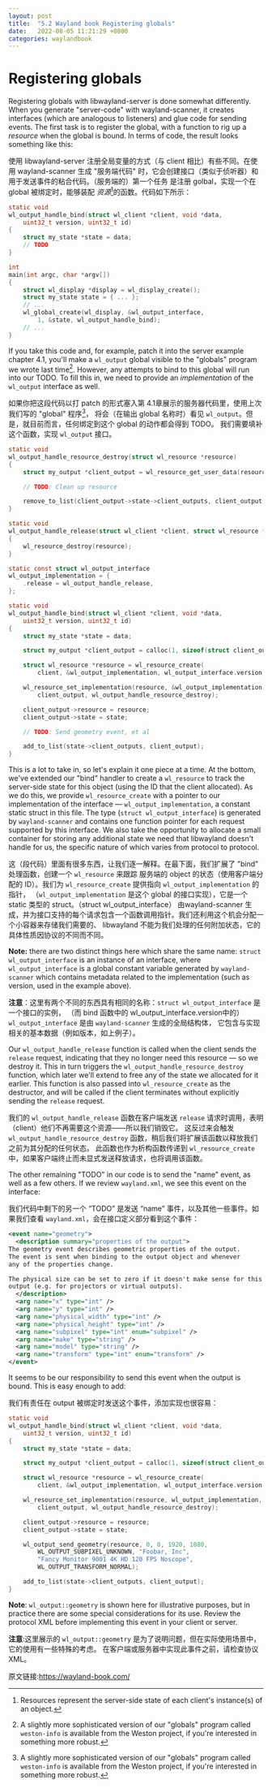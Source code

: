 ```yaml
---
layout: post
title:  "5.2 Wayland book Registering globals"
date:   2022-08-05 11:21:29 +0800
categories: waylandbook
---
```

# Registering globals

Registering globals with libwayland-server is done somewhat differently. When
you generate "server-code" with wayland-scanner, it creates interfaces
(which are analogous to listeners) and glue code for sending events. The first
task is to register the global, with a function to rig up a *resource* when
the global is bound. In terms of code, the result looks something like this:

使用 libwayland-server 注册全局变量的方式（与 client 相比）有些不同。在使用 wayland-scanner
生成 "服务端代码" 时，它会创建接口（类似于侦听器）和用于发送事件的粘合代码。（服务端的）第一个任务
是注册 golbal，实现一个在 global 被绑定时，能够装配 *资源*[^1]的函数。代码如下所示：

```c
static void
wl_output_handle_bind(struct wl_client *client, void *data,
    uint32_t version, uint32_t id)
{
    struct my_state *state = data;
    // TODO
}

int
main(int argc, char *argv[])
{
    struct wl_display *display = wl_display_create();
    struct my_state state = { ... };
    // ...
    wl_global_create(wl_display, &wl_output_interface,
        1, &state, wl_output_handle_bind);
    // ...
}
```

If you take this code and, for example, patch it into the server example chapter
4.1, you'll make a `wl_output` global visible to the "globals" program we wrote
last time[^2]. However, any attempts to bind to this global will run into our
TODO. To fill this in, we need to provide an *implementation* of the `wl_output`
interface as well.

如果你把这段代码以打 patch 的形式塞入第 4.1章展示的服务器代码里，使用上次我们写的 "global" 程序[^2]，
将会（在输出 global 名称时）看见 `wl_output`。但是，就目前而言，任何绑定到这个 global 的动作都会得到 TODO。
我们需要填补这个函数，实现 `wl_output` 接口。

```c
static void
wl_output_handle_resource_destroy(struct wl_resource *resource)
{
    struct my_output *client_output = wl_resource_get_user_data(resource);

    // TODO: Clean up resource

    remove_to_list(client_output->state->client_outputs, client_output);
}

static void
wl_output_handle_release(struct wl_client *client, struct wl_resource *resource)
{
    wl_resource_destroy(resource);
}

static const struct wl_output_interface
wl_output_implementation = {
    .release = wl_output_handle_release,
};

static void
wl_output_handle_bind(struct wl_client *client, void *data,
    uint32_t version, uint32_t id)
{
    struct my_state *state = data;

    struct my_output *client_output = calloc(1, sizeof(struct client_output));

    struct wl_resource *resource = wl_resource_create(
        client, &wl_output_implementation, wl_output_interface.version, id);

    wl_resource_set_implementation(resource, &wl_output_implementation,
        client_output, wl_output_handle_resource_destroy);

    client_output->resource = resource;
    client_output->state = state;

    // TODO: Send geometry event, et al

    add_to_list(state->client_outputs, client_output);
}
```

This is a lot to take in, so let's explain it one piece at a time. At the
bottom, we've extended our "bind" handler to create a `wl_resource` to track the
server-side state for this object (using the ID that the client allocated). As
we do this, we provide `wl_resource_create` with a pointer to our implementation
of the interface &mdash; `wl_output_implementation`, a constant static struct in
this file. The type (`struct wl_output_interface`) is generated by 
`wayland-scanner` and contains one function pointer for each request supported
by this interface. We also take the opportunity to allocate a small container 
for storing any additional state we need that libwayland doesn't handle for us,
the specific nature of which varies from protocol to protocol.

这（段代码）里面有很多东西，让我们逐一解释。在最下面，我们扩展了 "bind" 处理函数，创建一个 `wl_resource` 来跟踪
服务端的 object 的状态（使用客户端分配的 ID）。我们为 `wl_resource_create` 提供指向 `wl_output_implementation` 的指针，
（`wl_output_implementation` 是这个 global 的接口实现），它是一个 static 类型的 struct。（struct wl_output_interface）
由wayland-scanner 生成，并为接口支持的每个请求包含一个函数调用指针。我们还利用这个机会分配一个小容器来存储我们需要的、
libwayland 不能为我们处理的任何附加状态，它的具体性质因协议的不同而不同。

**Note:** there are two distinct things here which share the same name:
`struct wl_output_interface` is an instance of an interface, where
`wl_output_interface` is a global constant variable generated by
`wayland-scanner` which contains metadata related to the implementation (such as
version, used in the example above).

**注意**：这里有两个不同的东西具有相同的名称：`struct wl_output_interface` 是一个接口的实例，
（而 bind 函数中的 wl_output_interface.version中的）`wl_output_interface` 是由 `wayland-scanner` 生成的全局结构体，
它包含与实现相关的基本数据（例如版本，如上例子）。

Our `wl_output_handle_release` function is called when the client sends the
`release` request, indicating that they no longer need this resource &mdash; so 
we destroy it. This in turn triggers the `wl_output_handle_resource_destroy`
function, which later we'll extend to free any of the state we allocated for it
earlier. This function is also passed into `wl_resource_create` as the
destructor, and will be called if the client terminates without explicitly
sending the `release` request.

我们的 `wl_output_handle_release` 函数在客户端发送 `release` 请求时调用，表明（client）他们不再需要这个资源——所以我们销毁它。
这反过来会触发 `wl_output_handle_resource_destroy` 函数，稍后我们将扩展该函数以释放我们之前为其分配的任何状态。
此函数也作为析构函数传递到 `wl_resource_create` 中，如果客户端终止而未显式发送释放请求，也将调用该函数。

The other remaining "TODO" in our code is to send the "name" event, as well as a
few others. If we review `wayland.xml`, we see this event on the interface:

我们代码中剩下的另一个 “TODO” 是发送 “name” 事件，以及其他一些事件。如果我们查看 `wayland.xml`，会在接口定义部分看到这个事件：

```xml
<event name="geometry">
  <description summary="properties of the output">
The geometry event describes geometric properties of the output.
The event is sent when binding to the output object and whenever
any of the properties change.

The physical size can be set to zero if it doesn't make sense for this
output (e.g. for projectors or virtual outputs).
  </description>
  <arg name="x" type="int" />
  <arg name="y" type="int" />
  <arg name="physical_width" type="int" />
  <arg name="physical_height" type="int" />
  <arg name="subpixel" type="int" enum="subpixel" />
  <arg name="make" type="string" />
  <arg name="model" type="string" />
  <arg name="transform" type="int" enum="transform" />
</event>
```

It seems to be our responsibility to send this event when the output is bound.
This is easy enough to add:

我们有责任在 output 被绑定时发送这个事件，添加实现也很容易：

```c
static void
wl_output_handle_bind(struct wl_client *client, void *data,
    uint32_t version, uint32_t id)
{
    struct my_state *state = data;

    struct my_output *client_output = calloc(1, sizeof(struct client_output));

    struct wl_resource *resource = wl_resource_create(
        client, &wl_output_implementation, wl_output_interface.version, id);

    wl_resource_set_implementation(resource, wl_output_implementation,
        client_output, wl_output_handle_resource_destroy);

    client_output->resource = resource;
    client_output->state = state;

    wl_output_send_geometry(resource, 0, 0, 1920, 1080,
        WL_OUTPUT_SUBPIXEL_UNKNOWN, "Foobar, Inc",
        "Fancy Monitor 9001 4K HD 120 FPS Noscope",
        WL_OUTPUT_TRANSFORM_NORMAL);

    add_to_list(state->client_outputs, client_output);
}
```

**Note**: `wl_output::geometry` is shown here for illustrative purposes, but in
practice there are some special considerations for its use. Review the protocol
XML before implementing this event in your client or server.

**注意**:这里展示的 `wl_output::geometry` 是为了说明问题，但在实际使用场景中，它的使用有一些特殊的考虑。
在客户端或服务器中实现此事件之前，请检查协议XML。

[^1]: Resources represent the server-side state of each client's instance(s) of an object.
[^1]: 资源代表每个客户端的实例（object）的服务器端状态。


[^2]: A slightly more sophisticated version of our "globals" program called `weston-info` is available from the Weston project, if you're interested in something more robust.
[^2]: 如果你对更加强大的相关实现感兴趣，可以从 Weston 项目中获得一个实现稍微复杂的名为 "weston_info" 的 "global" 程序。 

原文链接:https://wayland-book.com/
